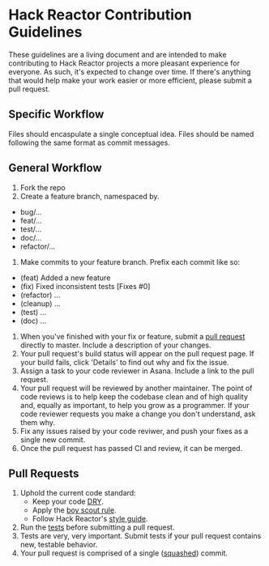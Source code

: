 # Hack Reactor Contribution Guidelines

These guidelines are a living document and are intended to make contributing to
Hack Reactor projects a more pleasant experience for everyone. As such, it's
expected to change over time. If there's anything that would help make your work easier or more efficient, please submit a pull request.

## Specific Workflow

Files should encaspulate a single conceptual idea. Files should be named following the same format as commit messages.

<!-- ### Overview

- Fork the repo
- Create a feature branch, namespaced by.
  - bug/...
  - feat/...
  - test/...
  - doc/...
  - refactor/...
- Make commits to your feature branch. Prefix each commit like so:
  - (feat) Added a new feature
  - (fix) Fixed inconsistent tests [Fixes #0]
  - (refactor) ...
  - (cleanup) ...
  - (test) ...
  - (doc) ...
- Make a pull request with your changes directly to master. Include a
  description of your changes.
- Wait for one of the reviewers to look at your code and either merge it or
  give feedback which you should adapt to. -->


## General Workflow

<!-- 1. Follow Hack Reactor's [git workflow][]. -->
1. Fork the repo
1. Create a feature branch, namespaced by.
  - bug/...
  - feat/...
  - test/...
  - doc/...
  - refactor/...
1. Make commits to your feature branch. Prefix each commit like so:
  - (feat) Added a new feature
  - (fix) Fixed inconsistent tests [Fixes #0]
  - (refactor) ...
  - (cleanup) ...
  - (test) ...
  - (doc) ...
1. When you've finished with your fix or feature, submit a [pull request][]
   directly to master. Include a description of your changes.
1. Your pull request's build status will appear on the pull request page. If
   your build fails, click 'Details' to find out why and fix the issue.
1. Assign a task to your code reviewer in Asana. Include a link to the pull
   request.
1. Your pull request will be reviewed by another maintainer. The point of code
   reviews is to help keep the codebase clean and of high quality and, equally
   as important, to help you grow as a programmer. If your code reviewer
   requests you make a change you don't understand, ask them why.
1. Fix any issues raised by your code reviwer, and push your fixes as a single
   new commit.
1. Once the pull request has passed CI and review, it can be merged.


## Pull Requests

1. Uphold the current code standard:
    - Keep your code [DRY][].
    - Apply the [boy scout rule][].
    - Follow Hack Reactor's [style guide][].
1. Run the [tests][] before submitting a pull request.
1. Tests are very, very important. Submit tests if your pull request contains
   new, testable behavior.
1. Your pull request is comprised of a single ([squashed][]) commit.


<!-- Links -->
[git workflow]: https://github.com/hackreactor/instructor-wiki/wiki/Git-Workflow#hack-reactor-internal-git-workflow
[pull request]: https://help.github.com/articles/using-pull-requests
[DRY]: http://programmer.97things.oreilly.com/wiki/index.php/Don%27t_Repeat_Yourself
[boy scout rule]: http://programmer.97things.oreilly.com/wiki/index.php/The_Boy_Scout_Rule
[style guide]: https://github.com/hackreactor/style-guide#hack-reactor-style-guide
[tests]: https://github.com/hackreactor/bookstrap#tasks
[squashed]: http://gitready.com/advanced/2009/02/10/squashing-commits-with-rebase.html
<!-- End links -->
